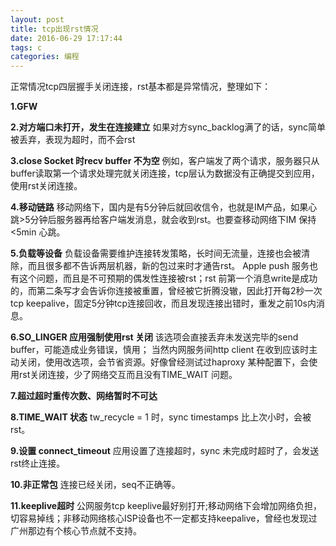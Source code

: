 ```yaml
---
layout: post
title: tcp出现rst情况
date: 2016-06-29 17:17:44
tags: c
categories: 编程
---
```


正常情况tcp四层握手关闭连接，rst基本都是异常情况，整理如下：

**1.GFW**

**2.对方端口未打开，发生在连接建立**
  如果对方sync_backlog满了的话，sync简单被丢弃，表现为超时，而不会rst

**3.close Socket 时recv buffer 不为空**
  例如，客户端发了两个请求，服务器只从buffer读取第一个请求处理完就关闭连接，tcp层认为数据没有正确提交到应用，使用rst关闭连接。

**4.移动链路**
  移动网络下，国内是有5分钟后就回收信令，也就是IM产品，如果心跳>5分钟后服务器再给客户端发消息，就会收到rst。也要查移动网络下IM 保持<5min 心跳。

**5.负载等设备**
  负载设备需要维护连接转发策略，长时间无流量，连接也会被清除，而且很多都不告诉两层机器，新的包过来时才通告rst。 Apple push 服务也有这个问题，而且是不可预期的偶发性连接被rst；rst 前第一个消息write是成功的，而第二条写才会告诉你连接被重置，曾经被它折腾没辙，因此打开每2秒一次tcp keepalive，固定5分钟tcp连接回收，而且发现连接出错时，重发之前10s内消息。

**6.SO_LINGER 应用强制使用rst 关闭**
  该选项会直接丢弃未发送完毕的send buffer，可能造成业务错误，慎用； 当然内网服务间http client 在收到应该时主动关闭，使用改选项，会节省资源。好像曾经测试过haproxy 某种配置下，会使用rst关闭连接，少了网络交互而且没有TIME_WAIT 问题。

**7.超过超时重传次数、网络暂时不可达**

**8.TIME_WAIT 状态**
  tw_recycle = 1 时，sync timestamps 比上次小时，会被rst。

**9.设置 connect_timeout**
  应用设置了连接超时，sync 未完成时超时了，会发送rst终止连接。

**10.非正常包**
  连接已经关闭，seq不正确等。

**11.keeplive超时**
  公网服务tcp keeplive最好别打开;移动网络下会增加网络负担，切容易掉线；非移动网络核心ISP设备也不一定都支持keepalive，曾经也发现过广州那边有个核心节点就不支持。